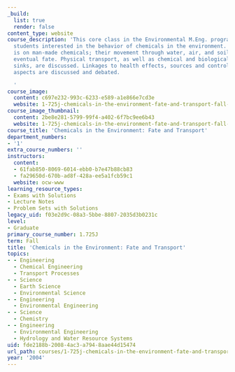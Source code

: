 ```yaml
---
_build:
  list: true
  render: false
content_type: website
course_description: 'This core class in the Environmental M.Eng. program is for all
  students interested in the behavior of chemicals in the environment. The emphasis
  is on man-made chemicals; their movement through water, air, and soil; and their
  eventual fate. Physical transport, as well as chemical and biological sources and
  sinks, are discussed. Linkages to health effects, sources and control, and policy
  aspects are discussed and debated.

  '
course_image:
  content: c697e232-993c-6233-e589-a1e866e7cd3e
  website: 1-725j-chemicals-in-the-environment-fate-and-transport-fall-2004
course_image_thumbnail:
  content: 2be8e281-5799-99f4-a402-6f7bc9ee6b43
  website: 1-725j-chemicals-in-the-environment-fate-and-transport-fall-2004
course_title: 'Chemicals in the Environment: Fate and Transport'
department_numbers:
- '1'
extra_course_numbers: ''
instructors:
  content:
  - 61fab850-8069-6014-ebb0-b7e47b88cb83
  - fa29650d-670b-ad8f-428a-ee5a1fcb59c1
  website: ocw-www
learning_resource_types:
- Exams with Solutions
- Lecture Notes
- Problem Sets with Solutions
legacy_uid: f03e2d9c-08a3-5bbe-8807-2035d3b0231c
level:
- Graduate
primary_course_number: 1.725J
term: Fall
title: 'Chemicals in the Environment: Fate and Transport'
topics:
- - Engineering
  - Chemical Engineering
  - Transport Processes
- - Science
  - Earth Science
  - Environmental Science
- - Engineering
  - Environmental Engineering
- - Science
  - Chemistry
- - Engineering
  - Environmental Engineering
  - Hydrology and Water Resource Systems
uid: fde2188b-2008-4ac3-a794-8aae44d15474
url_path: courses/1-725j-chemicals-in-the-environment-fate-and-transport-fall-2004
year: '2004'
---
```

